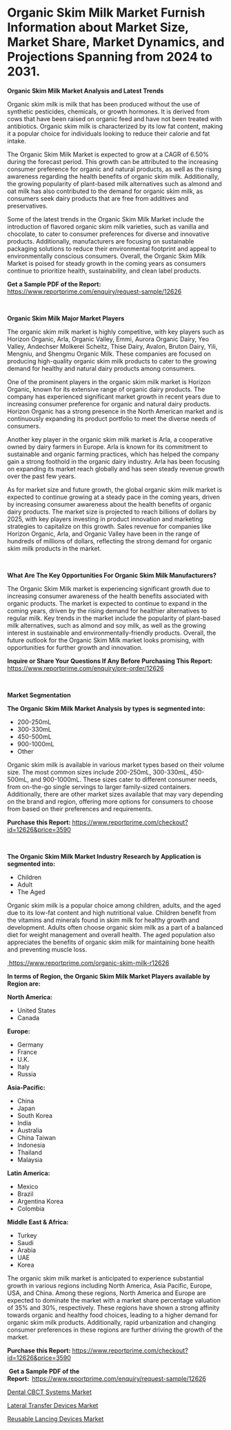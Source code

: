 <p><h1>Organic Skim Milk Market Furnish Information about Market Size, Market Share, Market Dynamics, and Projections Spanning from 2024 to 2031.</h1></p><p><strong>Organic Skim Milk Market Analysis and Latest Trends</strong></p>
<p><p>Organic skim milk is milk that has been produced without the use of synthetic pesticides, chemicals, or growth hormones. It is derived from cows that have been raised on organic feed and have not been treated with antibiotics. Organic skim milk is characterized by its low fat content, making it a popular choice for individuals looking to reduce their calorie and fat intake.</p><p>The Organic Skim Milk Market is expected to grow at a CAGR of 6.50% during the forecast period. This growth can be attributed to the increasing consumer preference for organic and natural products, as well as the rising awareness regarding the health benefits of organic skim milk. Additionally, the growing popularity of plant-based milk alternatives such as almond and oat milk has also contributed to the demand for organic skim milk, as consumers seek dairy products that are free from additives and preservatives.</p><p>Some of the latest trends in the Organic Skim Milk Market include the introduction of flavored organic skim milk varieties, such as vanilla and chocolate, to cater to consumer preferences for diverse and innovative products. Additionally, manufacturers are focusing on sustainable packaging solutions to reduce their environmental footprint and appeal to environmentally conscious consumers. Overall, the Organic Skim Milk Market is poised for steady growth in the coming years as consumers continue to prioritize health, sustainability, and clean label products.</p></p>
<p><strong>Get a Sample PDF of the Report:&nbsp;</strong> <a href="https://www.reportprime.com/enquiry/request-sample/12626">https://www.reportprime.com/enquiry/request-sample/12626</a></p>
<p>&nbsp;</p>
<p><strong>Organic Skim Milk Major Market Players</strong></p>
<p><p>The organic skim milk market is highly competitive, with key players such as Horizon Organic, Arla, Organic Valley, Emmi, Aurora Organic Dairy, Yeo Valley, Andechser Molkerei Scheitz, Thise Dairy, Avalon, Bruton Dairy, Yili, Mengniu, and Shengmu Organic Milk. These companies are focused on producing high-quality organic skim milk products to cater to the growing demand for healthy and natural dairy products among consumers.</p><p>One of the prominent players in the organic skim milk market is Horizon Organic, known for its extensive range of organic dairy products. The company has experienced significant market growth in recent years due to increasing consumer preference for organic and natural dairy products. Horizon Organic has a strong presence in the North American market and is continuously expanding its product portfolio to meet the diverse needs of consumers.</p><p>Another key player in the organic skim milk market is Arla, a cooperative owned by dairy farmers in Europe. Arla is known for its commitment to sustainable and organic farming practices, which has helped the company gain a strong foothold in the organic dairy industry. Arla has been focusing on expanding its market reach globally and has seen steady revenue growth over the past few years.</p><p>As for market size and future growth, the global organic skim milk market is expected to continue growing at a steady pace in the coming years, driven by increasing consumer awareness about the health benefits of organic dairy products. The market size is projected to reach billions of dollars by 2025, with key players investing in product innovation and marketing strategies to capitalize on this growth. Sales revenue for companies like Horizon Organic, Arla, and Organic Valley have been in the range of hundreds of millions of dollars, reflecting the strong demand for organic skim milk products in the market.</p></p>
<p>&nbsp;</p>
<p><strong>What Are The Key Opportunities For Organic Skim Milk Manufacturers?</strong></p>
<p><p>The Organic Skim Milk market is experiencing significant growth due to increasing consumer awareness of the health benefits associated with organic products. The market is expected to continue to expand in the coming years, driven by the rising demand for healthier alternatives to regular milk. Key trends in the market include the popularity of plant-based milk alternatives, such as almond and soy milk, as well as the growing interest in sustainable and environmentally-friendly products. Overall, the future outlook for the Organic Skim Milk market looks promising, with opportunities for further growth and innovation.</p></p>
<p><strong>Inquire or Share Your Questions If Any Before Purchasing This Report:</strong> <a href="https://www.reportprime.com/enquiry/pre-order/12626">https://www.reportprime.com/enquiry/pre-order/12626</a></p>
<p>&nbsp;</p>
<p><strong>Market Segmentation</strong></p>
<p><strong>The Organic Skim Milk Market Analysis by types is segmented into:</strong></p>
<p><ul><li>200-250mL</li><li>300-330mL</li><li>450-500mL</li><li>900-1000mL</li><li>Other</li></ul></p>
<p><p>Organic skim milk is available in various market types based on their volume size. The most common sizes include 200-250mL, 300-330mL, 450-500mL, and 900-1000mL. These sizes cater to different consumer needs, from on-the-go single servings to larger family-sized containers. Additionally, there are other market sizes available that may vary depending on the brand and region, offering more options for consumers to choose from based on their preferences and requirements.</p></p>
<p><strong>Purchase this Report:&nbsp;</strong><a href="https://www.reportprime.com/checkout?id=12626&price=3590">https://www.reportprime.com/checkout?id=12626&price=3590</a></p>
<p>&nbsp;</p>
<p><strong>The Organic Skim Milk Market Industry Research by Application is segmented into:</strong></p>
<p><ul><li>Children</li><li>Adult</li><li>The Aged</li></ul></p>
<p><p>Organic skim milk is a popular choice among children, adults, and the aged due to its low-fat content and high nutritional value. Children benefit from the vitamins and minerals found in skim milk for healthy growth and development. Adults often choose organic skim milk as a part of a balanced diet for weight management and overall health. The aged population also appreciates the benefits of organic skim milk for maintaining bone health and preventing muscle loss.</p></p>
<p><a href="https://www.reportprime.com/organic-skim-milk-r12626">&nbsp;https://www.reportprime.com/organic-skim-milk-r12626</a></p>
<p><strong>In terms of Region, the Organic Skim Milk Market Players available by Region are:</strong></p>
<p>
    <p> <strong> North America: </strong>
        <ul>
            <li>United States</li>
            <li>Canada</li>
        </ul>
        </p> 
    <p> <strong> Europe: </strong>
        <ul>
            <li>Germany</li>
            <li>France</li>
            <li>U.K.</li>
            <li>Italy</li>
            <li>Russia</li>
        </ul>
        </p> 
    <p> <strong> Asia-Pacific: </strong>
        <ul>
            <li>China</li>
            <li>Japan</li>
            <li>South Korea</li>
            <li>India</li>
            <li>Australia</li>
            <li>China Taiwan</li>
            <li>Indonesia</li>
            <li>Thailand</li>
            <li>Malaysia</li>
        </ul>
        </p> 
    <p> <strong> Latin America: </strong>
        <ul>
            <li>Mexico</li>
            <li>Brazil</li>
            <li>Argentina Korea</li>
            <li>Colombia</li>
        </ul>
        </p> 
    <p> <strong> Middle East & Africa: </strong>
        <ul>
            <li>Turkey</li>
            <li>Saudi</li>
            <li>Arabia</li>
            <li>UAE</li>
            <li>Korea</li>
        </ul>
    </p>
    </p>
<p><p>The organic skim milk market is anticipated to experience substantial growth in various regions including North America, Asia Pacific, Europe, USA, and China. Among these regions, North America and Europe are expected to dominate the market with a market share percentage valuation of 35% and 30%, respectively. These regions have shown a strong affinity towards organic and healthy food choices, leading to a higher demand for organic skim milk products. Additionally, rapid urbanization and changing consumer preferences in these regions are further driving the growth of the market.</p></p>
<p><strong>Purchase this Report: </strong><a href="https://www.reportprime.com/checkout?id=12626&price=3590">https://www.reportprime.com/checkout?id=12626&price=3590</a></p>
<p>&nbsp;<strong>Get a Sample PDF of the Report:&nbsp;&nbsp;</strong><a href="https://www.reportprime.com/enquiry/request-sample/12626">https://www.reportprime.com/enquiry/request-sample/12626</a></p>
<p><strong></strong></p>
<p><p><a href="https://issuu.com/reportprime-2/docs/dental-cbct-systems-market-size-2030.pptx">Dental CBCT Systems Market</a></p><p><a href="https://issuu.com/reportprime-2/docs/lateral-transfer-devices-market-size-2030.pptx">Lateral Transfer Devices Market</a></p><p><a href="https://issuu.com/reportprime-2/docs/reusable-lancing-devices-market-size-2030.pptx">Reusable Lancing Devices Market</a></p></p>